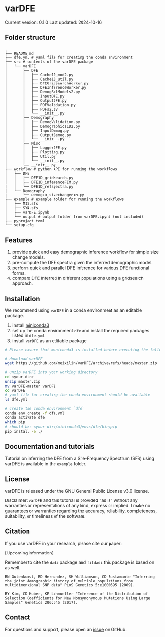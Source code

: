 # varDFE

Current version: 0.1.0
Last updated: 2024-10-16

## Folder structure

```
.
├── README.md
├── dfe.yml # yaml file for creating the conda environment
├── src # contents of the varDFE package
│   └── varDFE
│       ├── DFE
│       │   ├── Cache1D_mod2.py
│       │   ├── Cache1D_util.py
│       │   ├── DFEGridsearchWorker.py
│       │   ├── DFEInferenceWorker.py
│       │   ├── DemogSelModels2.py
│       │   ├── InputDFE.py
│       │   ├── OutputDFE.py
│       │   ├── PDFValidation.py
│       │   ├── PDFs2.py
│       │   └── __init__.py
│       ├── Demography
│       │   ├── DemogValidation.py
│       │   ├── Demographics1D2.py
│       │   ├── InputDemog.py
│       │   ├── OutputDemog.py
│       │   └── __init__.py
│       ├── Misc
│       │   ├── LoggerDFE.py
│       │   ├── Plotting.py
│       │   ├── Util.py
│       │   └── __init__.py
│       └── __init__.py
├── workflow # python API for running the workflows
│   ├── DFE
│   │   ├── DFE1D_gridsearch.py
│   │   ├── DFE1D_inferenceFIM.py
|   │   └── DFE1D_refspectra.py
|   └── Demography
|       └── Demog1D_sizechangeFIM.py
├── example # example folder for running the workflows
│   ├── MIS.sfs
│   ├── SYN.sfs
│   ├── varDFE.ipynb
│   └── output # output folder from varDFE.ipynb (not included)
├── pyproject.toml
└── setup.cfg
```

## Features

1. provide quick and easy demographic inference workflow for simple size change models.
2. pre-compute the DFE spectra given the inferred demographic model.
3. perform quick and parallel DFE inference for various DFE functional forms.
4. compare DFE inferred in different populations using a gridsearch approach.

## Installation

We recommend using `varDFE` in a conda environment as an editable package.

1. install [miniconda3](https://docs.anaconda.com/miniconda/miniconda-install/)
2. set up the conda environment `dfe` and install the required packages listed in `dfe.yml`
3. install `varDFE` as an editable package

```bash
# Please ensure that miniconda3 is installed before executing the following commands

# download varDFE
wget https://github.com/meixilin/varDFE/archive/refs/heads/master.zip

# unzip varDFE into your working directory
cd <your-dir>
unzip master.zip
mv varDFE-master varDFE
cd varDFE
# yaml file for creating the conda environment should be available
ls dfe.yml

# create the conda environment `dfe`
conda env create -f dfe.yml
conda activate dfe
which pip
# should be: <your-dir>/miniconda3/envs/dfe/bin/pip
pip install -e ./
```

## Documentation and tutorials

Tutorial on inferring the DFE from a Site-Frequency Spectrum (SFS) using varDFE is available in the `example` folder.

## License

varDFE is released under the GNU General Public License v3.0 license.

Disclaimer: `varDFE` and this tutorial is provided "as is" without any warranties or representations of any kind, express or implied. I make no guarantees or warranties regarding the accuracy, reliability, completeness, suitability, or timeliness of the software.

## Citation

If you use varDFE in your research, please cite our paper:

[Upcoming information]

Remember to cite the `dadi` package and `fitdadi` this package is based on as well.

```
RN Gutenkunst, RD Hernandez, SH Williamson, CD Bustamante "Inferring the joint demographic history of multiple populations from multidimensional SNP data" PLoS Genetics 5:e1000695 (2009).

BY Kim, CD Huber, KE Lohmueller "Inference of the Distribution of Selection Coefficients for New Nonsynonymous Mutations Using Large Samples" Genetics 206:345 (2017).
```

## Contact

For questions and support, please open an [issue](https://github.com/meixilin/varDFE/issues) on GitHub.
